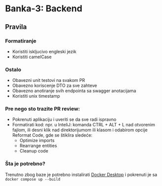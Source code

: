 # Banka-3: Backend

## Pravila

### Formatiranje

- Koristiti iskljucivo engleski jezik
- Koristiti camelCase

### Ostalo

- Obavezni unit testovi na svakom PR
- Obavezno koriscenje DTO za sve zahteve
- Obavezno anotiranje svih endpointa sa swagger anotacijama
- Koristiti unix timestamp

### Pre nego sto trazite PR review:

- Pokrenuti aplikaciju i uveriti se da sve radi ispravno
- Formatirati kod: npr. u InteliJ: komanda CTRL + ALT + L nad otvorenim fajlom, ili desni klik nad direktorijumom ili
  klasom i odabirom opcije Reformat Code, gde se štiklira sledeće:
    - Optimize imports
    - Rearrange entities
    - Cleanup code

### Šta je potrebno?

Trenutno zbog baze je potrebno instalirati [Docker Desktop](https://www.docker.com/products/docker-desktop/) i pokrenuti
je sa `docker compose up --build` 
